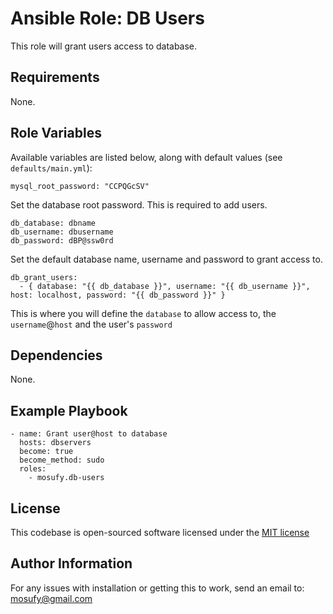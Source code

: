 Ansible Role: DB Users
============================

This role will grant users access to database.

Requirements
------------

None.

Role Variables
--------------

Available variables are listed below, along with default values (see `defaults/main.yml`):

    mysql_root_password: "CCPQGcSV"

Set the database root password. This is required to add users.
    
    db_database: dbname
    db_username: dbusername
    db_password: dBP@ssw0rd

Set the default database name, username and password to grant access to.

    db_grant_users:
      - { database: "{{ db_database }}", username: "{{ db_username }}", host: localhost, password: "{{ db_password }}" }

This is where you will define the `database` to allow access to, the `username`@`host` and the user's `password`

Dependencies
------------

None.

Example Playbook
----------------

    - name: Grant user@host to database
      hosts: dbservers
      become: true
      become_method: sudo
      roles:
        - mosufy.db-users

License
-------

This codebase is open-sourced software licensed under the [MIT license](http://opensource.org/licenses/MIT)

Author Information
------------------

For any issues with installation or getting this to work, send an email to: [mosufy@gmail.com](mailto:mosufy@gmail.com)
